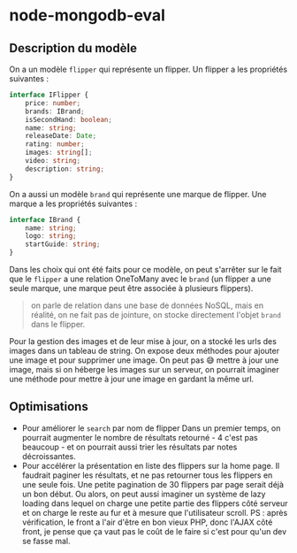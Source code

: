 # node-mongodb-eval

## Description du modèle

On a un modèle `flipper` qui représente un flipper. Un flipper a les propriétés suivantes :

```ts 
interface IFlipper {
    price: number;
    brands: IBrand;
    isSecondHand: boolean;
    name: string;
    releaseDate: Date;
    rating: number;
    images: string[];
    video: string;
    description: string;
}
```

On a aussi un modèle `brand` qui représente une marque de flipper. Une marque a les propriétés suivantes :

```ts
interface IBrand {
    name: string;
    logo: string;
    startGuide: string;
}
```

Dans les choix qui ont été faits pour ce modèle, on peut s'arrêter sur le fait que le `flipper` a une relation OneToMany
avec le `brand` (un flipper a une seule marque, une marque peut être associée à plusieurs flippers).
> on parle de relation dans une base de données NoSQL, mais en réalité, on ne fait pas de jointure, on stocke
> directement
> l'objet `brand` dans le flipper.

Pour la gestion des images et de leur mise à jour, on a stocké les urls des images dans un tableau de string. On expose
deux méthodes pour ajouter une image et pour supprimer une image. On peut pas 😅 mettre à jour une image, mais si on
héberge les images sur un serveur, on pourrait imaginer une méthode pour mettre à jour une image en gardant la même url.

## Optimisations

- Pour améliorer le `search` par nom de flipper
  Dans un premier temps, on pourrait augmenter le nombre de résultats retourné - 4 c'est pas beaucoup - et on pourrait
  aussi trier les résultats par notes décroissantes.
- Pour accélérer la présentation en liste des flippers sur la home page.
  Il faudrait paginer les résultats, et ne pas retourner tous les flippers en une seule fois. Une petite pagination de
  30 flippers par page serait déjà un bon début. Ou alors, on peut aussi imaginer un système de lazy loading dans lequel
  on charge une petite partie des flippers côté serveur et on charge le reste au fur et à mesure que l'utilisateur
  scroll.
  PS : après vérification, le front a l'air d'être en bon vieux PHP, donc l'AJAX côté front, je pense que ça vaut pas le
  coût de le faire si c'est pour qu'un dev se fasse mal.